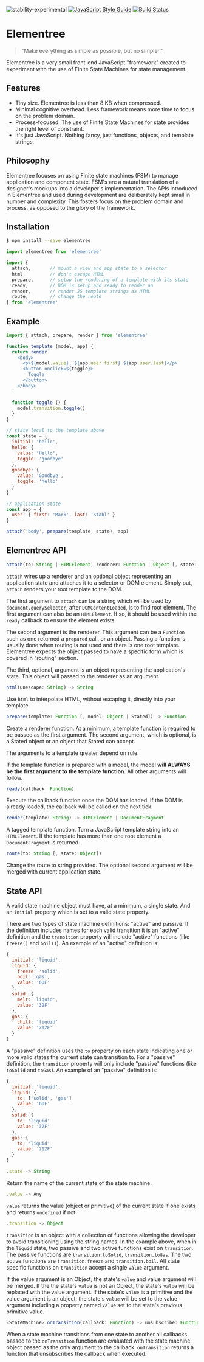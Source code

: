 ![stability-experimental](https://img.shields.io/badge/stability-experimental-orange.svg) [![JavaScript Style Guide](https://img.shields.io/badge/code_style-standard-brightgreen.svg)](https://standardjs.com)  [![Build Status](https://travis-ci.com/mjstahl/elementree.svg?branch=master)](https://travis-ci.com/mjstahl/elementree)

# Elementree
> "Make everything as simple as possible, but no simpler."

Elementree is a very small front-end JavaScript "framework" created to experiment
with the use of Finite State Machines for state management.

## Features

* Tiny size. Elementree is less than 8 KB when compressed.
* Minimal cognitive overhead. Less framework means more time to focus on the problem domain.
* Process-focused. The use of Finite State Machines for state provides the right level of constraint.
* It's just JavaScript. Nothing fancy, just functions, objects, and template strings.

## Philosophy

Elementree focuses on using Finite state machines (FSM) to manage application and component state. FSM's are a natural translation of a designer's mockups into a developer's implementation. The APIs introduced in Elementree and used during development are deliberately kept small in number and complexity. This fosters focus on the problem domain and process, as opposed to the glory of the framework.

## Installation

```sh
$ npm install --save elementree
```

```js
import elementree from 'elementree'

import {
  attach,       // mount a view and app state to a selector
  html,         // don't escape HTML
  prepare,      // setup the rendering of a template with its state
  ready,        // DOM is setup and ready to render on
  render,       // render JS template strings as HTML
  route,        // change the route
} from 'elementree'
```

## Example

```js
import { attach, prepare, render } from 'elementree'

function template (model, app) {
  return render`
    <body>
      <p>${model.value}, ${app.user.first} ${app.user.last}</p>
      <button onclick=${toggle}>
        Toggle
      </button>
    </body>
  `

  function toggle () {
    model.transition.toggle()
  }
}

// state local to the template above
const state = {
  initial: 'hello',
  hello: {
    value: 'Hello',
    toggle: 'goodbye'
  },
  goodbye: {
    value: 'Goodbye',
    toggle: 'hello'
  }
}

// application state
const app = {
  user: { first: 'Mark', last: 'Stahl' }
}

attach('body', prepare(template, state), app)
```

## Elementree API

```js
attach(to: String | HTMLElement, renderer: Function | Object [, state: Object])
```

`attach` wires up a renderer and an optional object representing an application
state and attaches it to a selector or DOM element. Simply put, `attach` renders
your root template to the DOM.

The first argument to `attach` can be a string which will be used by
`document.querySelector`, after `DOMContentLoaded`, is  to find root element. The
first argument can also be an `HTMLElement`. If so, it should be used within
the `ready` callback to ensure the element exists.

The second argument is the renderer. This argument can be a `Function` such as
one returned a `prepared` call, or an object. Passing a function is usually done
when routing is not used and there is one root template. Elementree expects
the object passed to have a specific form which is covered in "routing" section.

The third, optional, argument is an object representing the application's state.
This object will passed to the renderer as an argument.


```js
html(unescape: String) -> String
```

Use `html` to interpolate HTML, without escaping it, directly into your template.


```js
prepare(template: Function [, model: Object | Stated]) -> Function
```

Create a renderer function. At a minimum, a template function is required to be passed as the first argument. The second argument, which is optional, is a Stated object or
an object that Stated can accept.

The arguments to a template greater depend on rule:

If the template function is prepared with a model, the model **will ALWAYS be the first argument to the template function**. All other arguments will follow.


```js
ready(callback: Function)
```

Execute the callback function once the DOM has loaded. If the DOM is already loaded, the callback will be called on the next tick.


```js
render(template: String) -> HTMLElement | DocumentFragment
```

A tagged template function. Turn a JavaScript template string into an `HTMLElement`. If the template has more than one root element a `DocumentFragment` is returned.


```js
route(to: String [, state: Object])
```

Change the route to string provided. The optional second argument will be merged with
current application state.

## State API

A valid state machine object must have, at a minimum, a single state. And an `initial` property which is set to a valid state property.

There are two types of state machine definitions: "active" and passive. If the definition includes names for each valid transition it is an "active" definition and the `transition` property will include "active" functions (like `freeze()` and `boil()`). An example of an "active" definition is:

```js
{
  initial: 'liquid',
  liquid: {
    freeze: 'solid',
    boil: 'gas',
    value: '60F'
  },
  solid: {
    melt: 'liquid',
    value: '32F'
  },
  gas: {
    chill: 'liquid'
    value: '212F'
  }
}
```

A "passive" definition uses the `to` property on each state indicating one or more valid states the current state can transition to. For a "passive" definition, the `transition` property will only include "passive" functions (like `toSolid` and `toGas`). An example of an "passive" definition is:

```js
{
  initial: 'liquid',
  liquid: {
    to: ['solid', 'gas']
    value: '60F'
  },
  solid: {
    to: 'liquid'
    value: '32F'
  },
  gas: {
    to: 'liquid'
    value: '212F'
  }
}
```


```js
.state -> String
```

Return the name of the current state of the state machine.


```js
.value -> Any
```

`value` returns the value (object or primitive) of the current state if one exists and returns `undefined` if not.


```js
.transition -> Object
```

`transition` is an object with a collection of functions allowing the developer to avoid
transitioning using the string names. In the example above, when in the `liquid` state, two passive and two active functions exist on `transition`. The passive functions are `transition.toSolid`, `transition.toGas`. The two active functions are `transition.freeze` and `transition.boil`. All state specific functions on `transition` accept a single `value` argument.

If the value argument is an Object, the state's `value` and value argument will be merged. If the the state's `value` is not an Object, the state's `value` will be replaced with the value argument. If the state's `value` is a primitive and the value argument is an object, the state's `value` will be set to the value argument including a property named `value` set to the state's previous primitive value.

```js
<StateMachine>.onTransition(callback: Function) -> unsubscribe: Function
```

When a state machine transitions from one state to another all callbacks passed to the `onTransition` function are evaluated with the state machine object passed as the only argument to the callback. `onTransition` returns a function that unsubscribes the callback when executed.
